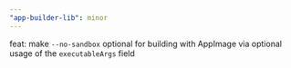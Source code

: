 ```yaml
---
"app-builder-lib": minor
---
```


feat: make `--no-sandbox` optional for building with AppImage via optional usage of the `executableArgs` field

